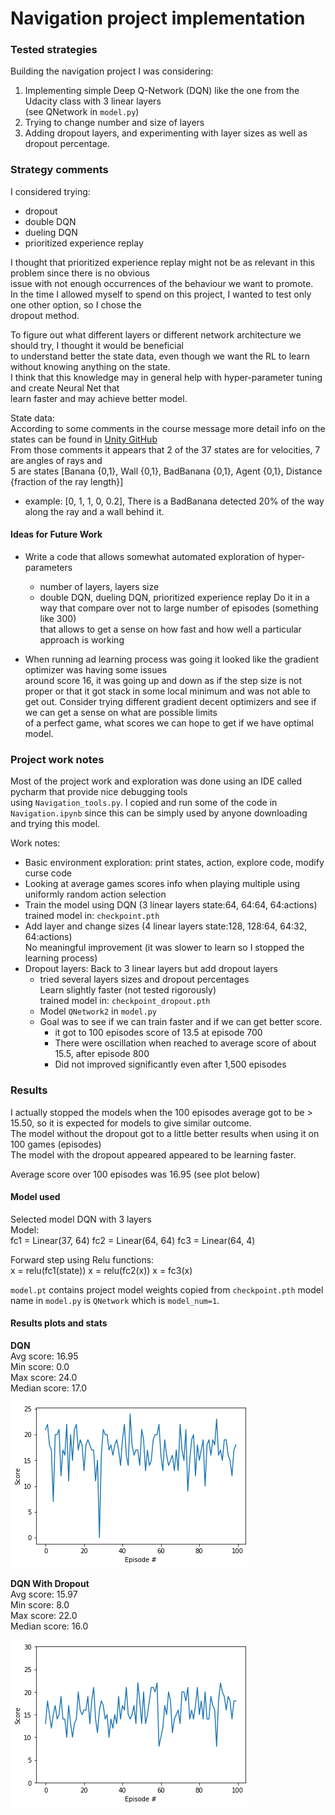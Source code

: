 # Navigation project implementation 

### Tested strategies
Building the navigation project I was considering:
1. Implementing simple Deep Q-Network (DQN) like the one from the Udacity class with 3 linear layers   
   (see QNetwork in `model.py`) 
2. Trying to change number and size of layers
3. Adding dropout layers, and experimenting with layer sizes as well as dropout percentage.   

### Strategy comments
I considered trying:  
- dropout  
- double DQN   
- dueling DQN   
- prioritized experience replay   

I thought that prioritized experience replay might not be as relevant in this problem since there is no obvious   
issue with not enough occurrences of the behaviour we want to promote.  
In the time I allowed myself to spend on this project, I wanted to test only one other option, so I chose the   
dropout method.   


To figure out what different layers or different network architecture we should try, I thought it would be beneficial   
to understand better the state data, even though we want the RL to learn without knowing anything on the state.   
I think that this knowledge may in general help with hyper-parameter tuning and create Neural Net that   
learn faster and may achieve better model.  

State data:   
According to some comments in the course message more detail info on the states can be found in [Unity GitHub](https://github.com/Unity-Technologies/ml-agents/issues/1134)  
From those comments it appears that 2 of the 37 states are for velocities, 7 are angles of rays and   
5 are states [Banana {0,1}, Wall {0,1}, BadBanana {0,1}, Agent {0,1}, Distance {fraction of the ray length}]  
- example: [0, 1, 1, 0, 0.2], There is a BadBanana detected 20% of the way along the ray and a wall behind it.  
           

#### Ideas for Future Work
- Write a code that allows somewhat automated exploration of hyper-parameters   
  - number of layers, layers size
  - double DQN, dueling DQN, prioritized experience replay
  Do it in a way that compare over not to large number of episodes (something like 300)   
  that allows to get a sense on how fast and how well a particular approach is working
  
- When running ad learning process was going it looked like the gradient optimizer was having some issues   
  around score 16, it was going up and down as if the step size is not proper or that it got stack in some 
  local minimum and was not able to get out.
  Consider trying different gradient decent optimizers and see if we can get a sense on what are possible limits   
  of a perfect game, what scores we can hope to get if we have optimal model. 



### Project work notes
Most of the project work and exploration was done using an IDE called pycharm that provide nice debugging tools   
using `Navigation_tools.py`. 
I copied and run some of the code in `Navigation.ipynb` since this can be simply used by anyone downloading  
and trying this model. 

Work notes:
- Basic environment exploration: 
  print states, action, explore code, modify curse code  
- Looking at average games scores info when playing multiple using uniformly random action selection   
- Train the model using DQN (3 linear layers state:64, 64:64, 64:actions)  
  trained model in: `checkpoint.pth`  
- Add layer and change sizes (4 linear layers state:128, 128:64, 64:32, 64:actions)     
  No meaningful improvement (it was slower to learn so I stopped the learning process)  
- Dropout layers: Back to 3 linear layers but add dropout layers  
  - tried several layers sizes and dropout percentages   
  Learn slightly faster (not tested rigorously)  
  trained model in: `checkpoint_dropout.pth`  
  - Model `QNetwork2` in `model.py`    
  - Goal was to see if we can train faster and if we can get better score.  
    - it got to 100 episodes score of 13.5 at episode 700  
    - There were oscillation when reached to average score of about 15.5, after episode 800  
    - Did not improved significantly even after 1,500 episodes   
  

### Results   
I actually stopped the models when the 100 episodes average got to be > 15.50, so it is expected for models to give similar outcome.    
The model without the dropout got to a little better results when using it on 100 games (episodes)  
The model with the dropout appeared appeared to be learning faster.   

Average score over 100 episodes was 16.95 (see plot below)   

#### Model used
Selected model DQN with 3 layers    
Model:   
fc1 = Linear(37, 64)
fc2 = Linear(64, 64)
fc3 = Linear(64, 4)

Forward step using Relu functions:   
x = relu(fc1(state))
x = relu(fc2(x))
x = fc3(x)

`model.pt` contains project model weights copied from `checkpoint.pth`
model name in `model.py` is `QNetwork` which is `model_num=1`.   

#### Results plots and stats

__DQN__    
Avg score: 16.95  
Min score: 0.0  
Max score: 24.0  
Median score: 17.0  

![DQN Trained model](DQN_image.png)


__DQN With Dropout__    
Avg score: 15.97   
Min score: 8.0  
Max score: 22.0  
Median score: 16.0  

![DQN with dropout Trained model](DQN_with_dropout.png)   








